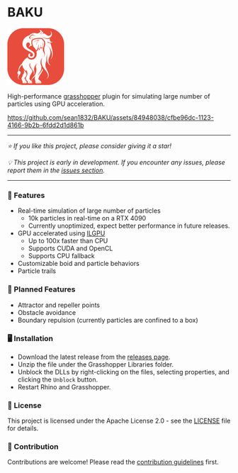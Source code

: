 # BAKU

<img src="./Assets/Baku.png" width="128">

High-performance [grasshopper]() plugin for simulating large number of particles using GPU acceleration.

https://github.com/sean1832/BAKU/assets/84948038/cfbe96dc-1123-4166-9b2b-6fdd2d1d861b

---

_⭐ If you like this project, please consider giving it a star!_

_💡 This project is early in development. If you encounter any issues, please report them in the [issues section]()._

---

### 🌟 Features

- Real-time simulation of large number of particles
  - 10k particles in real-time on a RTX 4090
  - Currently unoptimized, expect better performance in future releases.
- GPU accelerated using [ILGPU]()
  - Up to 100x faster than CPU
  - Supports CUDA and OpenCL
  - Supports CPU fallback
- Customizable boid and particle behaviors
- Particle trails

### 📝 Planned Features

- Attractor and repeller points
- Obstacle avoidance
- Boundary repulsion (currently particles are confined to a box)

### 🖥️ Installation

- Download the latest release from the [releases page]().
- Unzip the file under the Grasshopper Libraries folder.
- Unblock the DLLs by right-clicking on the files, selecting properties, and clicking the `Unblock` button.
- Restart Rhino and Grasshopper.

### 📜 License

This project is licensed under the Apache License 2.0 - see the [LICENSE](./LICENSE) file for details.

### 🤝 Contribution

Contributions are welcome! Please read the [contribution guidelines](./CONTRIBUTING.md) first.
